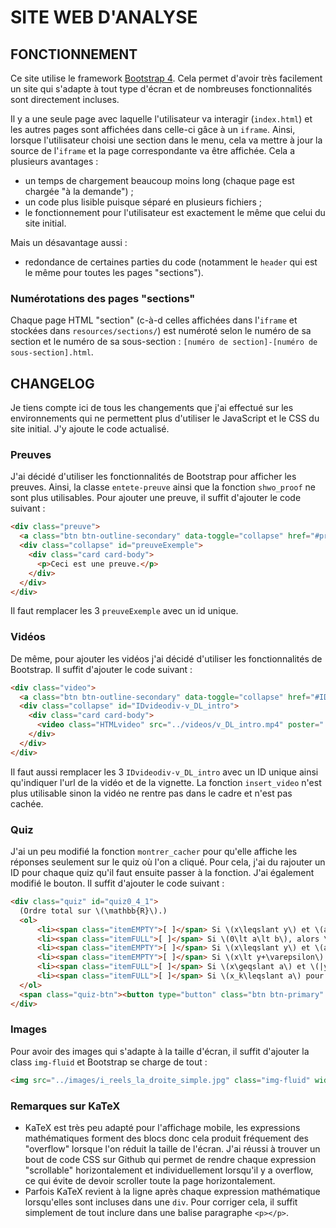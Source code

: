 # SITE WEB D'ANALYSE


## FONCTIONNEMENT
Ce site utilise le framework [Bootstrap 4](https://getbootstrap.com/). Cela permet d'avoir très facilement un site qui s'adapte à tout type d'écran et de nombreuses fonctionnalités sont directement incluses.

Il y a une seule page avec laquelle l'utilisateur va interagir (`index.html`) et les autres pages sont affichées dans celle-ci gâce à un `iframe`. Ainsi, lorsque l'utilisateur choisi une section dans le menu, cela va mettre à jour la source de l'`iframe` et la page correspondante va être affichée.
Cela a plusieurs avantages :
* un temps de chargement beaucoup moins long (chaque page est chargée "à la demande") ;
* un code plus lisible puisque séparé en plusieurs fichiers ;
* le fonctionnement pour l'utilisateur est exactement le même que celui du site initial.

Mais un désavantage aussi :
* redondance de certaines parties du code (notamment le `header` qui est le même pour toutes les pages "sections").

### Numérotations des pages "sections"

Chaque page HTML "section" (c-à-d celles affichées dans l'`iframe` et stockées dans `resources/sections/`) est numéroté selon le numéro de sa section et le numéro de sa sous-section : `[numéro de section]-[numéro de sous-section].html`.


## CHANGELOG

Je tiens compte ici de tous les changements que j'ai effectué sur les environnements qui ne permettent plus d'utiliser le JavaScript et le CSS du site initial.
J'y ajoute le code actualisé.

### Preuves

J'ai décidé d'utiliser les fonctionnalités de Bootstrap pour afficher les preuves. Ainsi, la classe `entete-preuve` ainsi que la fonction `shwo_proof` ne sont plus utilisables.
Pour ajouter une preuve, il suffit d'ajouter le code suivant :

```HTML
<div class="preuve">
  <a class="btn btn-outline-secondary" data-toggle="collapse" href="#preuveExemple" role="button" aria-expanded="false" aria-controls="preuveExemple">Preuve:</a>
  <div class="collapse" id="preuveExemple">
    <div class="card card-body">
      <p>Ceci est une preuve.</p>
    </div>
  </div>
</div>
```

Il faut remplacer les 3 `preuveExemple` avec un id unique.

### Vidéos

De même, pour ajouter les vidéos j'ai décidé d'utiliser les fonctionnalités de Bootstrap. Il suffit d'ajouter le code suivant :

```HTML
<div class="video">
  <a class="btn btn-outline-secondary" data-toggle="collapse" href="#IDvideodiv-v_DL_intro" role="button" aria-expanded="false" aria-controls="IDvideodiv-v_DL_intro">Ceci est une vidéo</a>
  <div class="collapse" id="IDvideodiv-v_DL_intro">
    <div class="card card-body">
      <video class="HTMLvideo" src="../videos/v_DL_intro.mp4" poster="../videos/v_DL_muet_thumbnail.png" controls=true></video>
    </div>
  </div>
</div>
```

Il faut aussi remplacer les 3 `IDvideodiv-v_DL_intro` avec un ID unique ainsi qu'indiquer l'url de la vidéo et de la vignette. La fonction `insert_video` n'est plus utilisable sinon la vidéo ne rentre pas dans le cadre et n'est pas cachée.

### Quiz

J'ai un peu modifié la fonction `montrer_cacher` pour qu'elle affiche les réponses seulement sur le quiz où l'on a cliqué. Pour cela, j'ai du rajouter un ID pour chaque quiz qu'il faut ensuite passer à la fonction. J'ai également modifié le bouton. Il suffit d'ajouter le code suivant :

```HTML
<div class="quiz" id="quiz0_4_1">
  (Ordre total sur \(\mathbb{R}\).)
  <ol>
      <li><span class="itemEMPTY">[ ]</span> Si \(x\leqslant y\) et \(a\leqslant b\), alors \(\frac{x}{a}\leqslant \frac{y}{b}\).
      <li><span class="itemFULL">[ ]</span> Si \(0\lt a\lt b\), alors \(\frac{1}{b}\lt \frac{1}{a}\).
      <li><span class="itemEMPTY">[ ]</span> Si \(x\leqslant y\) et \(a\leqslant b\), alors \(ax\leqslant by\).
      <li><span class="itemEMPTY">[ ]</span> Si \(x\lt y+\varepsilon\) pour tout \(\varepsilon\gt 0\), alors \(x\lt y\).
      <li><span class="itemFULL">[ ]</span> Si \(x\geqslant a\) et \(|y|\leqslant a/2\), alors \(x+y\geqslant a/2\).
      <li><span class="itemFULL">[ ]</span> Si \(x_k\leqslant a\) pour tout \(k=1,2,\dots,n\), alors \(\max\{x_1,,\dots,x_n\}\leqslant a\).
  </ol>
  <span class="quiz-btn"><button type="button" class="btn btn-primary" onclick="montrer_cacher('quiz0_4_1')">Solutions</button></span>
</div>
```

### Images

Pour avoir des images qui s'adapte à la taille d'écran, il suffit d'ajouter la class `img-fluid` et Bootstrap se charge de tout :

```HTML
<img src="../images/i_reels_la_droite_simple.jpg" class="img-fluid" width="350">
```

### Remarques sur KaTeX

* KaTeX est très peu adapté pour l'affichage mobile, les expressions mathématiques forment des blocs donc cela produit fréquement des "overflow" lorsque l'on réduit la taille de l'écran. J'ai réussi à trouver un bout de code CSS sur Github qui permet de rendre chaque expression "scrollable" horizontalement et individuellement lorsqu'il y a overflow, ce qui évite de devoir scroller toute la page horizontalement.
* Parfois KaTeX revient à la ligne après chaque expression mathématique lorsqu'elles sont incluses dans une `div`. Pour corriger cela, il suffit simplement de tout inclure dans une balise paragraphe `<p></p>`.
